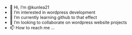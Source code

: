 - 👋 Hi, I’m @kunlea21
- 👀 I’m interested in wordpress development
- 🌱 I’m currently learning github to that effect
- 💞️ I’m looking to collaborate on wordpress website projects
- 📫 How to reach me ...

<!---
kunlea21/kunlea21 is a ✨ special ✨ repository because its `README.md` (this file) appears on your GitHub profile.
You can click the Preview link to take a look at your changes.
--->
